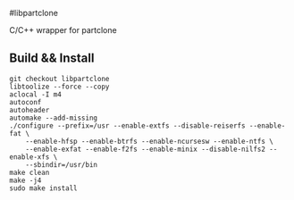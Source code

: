 #libpartclone

C/C++ wrapper for partclone


## Build && Install

```
git checkout libpartclone
libtoolize --force --copy
aclocal -I m4
autoconf
autoheader
automake --add-missing
./configure --prefix=/usr --enable-extfs --disable-reiserfs --enable-fat \
    --enable-hfsp --enable-btrfs --enable-ncursesw --enable-ntfs \
    --enable-exfat --enable-f2fs --enable-minix --disable-nilfs2 --enable-xfs \
    --sbindir=/usr/bin
make clean
make -j4
sudo make install
```
